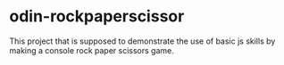 # odin-rockpaperscissor
This project that is supposed to demonstrate the use of basic js skills by making a console rock paper scissors game.

